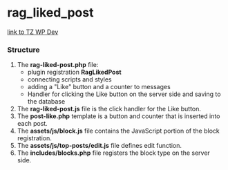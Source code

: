 # rag_liked_post

[link to TZ WP Dev](https://docs.google.com/document/d/1o-GB6jXcUa5sBNpubPEZc7HSiSWvw1xGk295Fg7_RV8/edit)

### Structure

1. The **rag-liked-post.php** file:
   * plugin registration **RagLikedPost**
   * connecting scripts and styles
   * adding a "Like" button and a counter to messages
   * Handler for clicking the Like button on the server side and saving to the database
2. The **rag-liked-post.js** file is the click handler for the Like button.
3. The **post-like.php** template is a button and counter that is inserted into each post.
4. The **assets/js/block.js** file contains the JavaScript portion of the block registration.
5. The **assets/js/top-posts/edit.js** file defines edit function.
6. The **includes/blocks.php** file registers the block type on the server side.